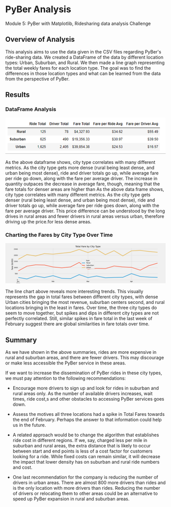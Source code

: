 # PyBer Analysis
Module 5: PyBer with Matplotlib, Ridesharing data analysis Challenge


## Overview of Analysis
This analysis aims to use the data given in the CSV files regarding PyBer's ride-sharing data. 
We created a DataFrame of the data by different location types: Urban, Suburban, and Rural. We then made a line graph representing the total weekly fares for each location type. The goal was to find the differences in those location types and what can be learned from the data from the perspective of PyBer.

## Results

### DataFrame Analysis

![Dataframe summary](analysis/pyber_df_summary.PNG)

As the above dataframe shows, city type correlates with many different metrics. As the city type gets more dense (rural being least dense, and urban being most dense), ride and driver totals go up, while average fare per ride go down, along with the fare per average driver. The increase in quantity outpaces the decrease in average fare, though, meaning that the fare totals for denser areas are higher than As the above data frame shows, city type correlates with many different metrics. As the city type gets denser (rural being least dense, and urban being most dense), ride and driver totals go up, while average fare per ride goes down, along with the fare per average driver.
This price difference can be understood by the long drives in rural areas and fewer drivers in rural areas versus urban, therefore driving up the price.for less dense areas. 

### Charting the Fares by City Type Over Time

![Line chart](analysis/PyBer_fare_summary.png)

The line chart above reveals more interesting trends. This visually represents the gap in total fares between different city types, with dense Urban cities bringing the most revenue, suburban centers second, and rural locations bringing in the least in fares. Over time, the three city types do seem to move together, but spikes and dips in different city types are not perfectly correlated. Still, similar spikes in fare total in the last week of February suggest there are global similarities in fare totals over time.

## Summary

As we have shown in the above summaries, rides are more expensive in rural and suburban areas, and there are fewer drivers. This may discourage or make less accessible the PyBer service in these areas. 

If we want to increase the dissemination of PyBer rides in these city types, we must pay attention to the following recommendations:

- Encourage more drivers to sign up and look for rides in suburban and rural areas only. As the number of available drivers increases, wait times, ride cost,s and other obstacles to accessing PyBer services goes down.

- Assess the motives all three locations had a spike in Total Fares towards the end of February. Perhaps the answer to that information could help us in the future.

- A related approach would be to change the algorithm that establishes ride cost in different regions. If we, say, charged less per mile in suburban and rural areas, the extra distance that is likely to occur between start and end points is less of a cost factor for customers looking for a ride. While fixed costs can remain similar, it will decrease the impact that lower density has on suburban and rural ride numbers and cost.

- One last recommendation for the company is reducing the number of drivers in urban areas. There are almost 800 more drivers than rides and is the only location with more drivers than rides. Reducing the number of drivers or relocating them to other areas could be an alternative to speed up PyBer expansion in rural and suburban areas. 

